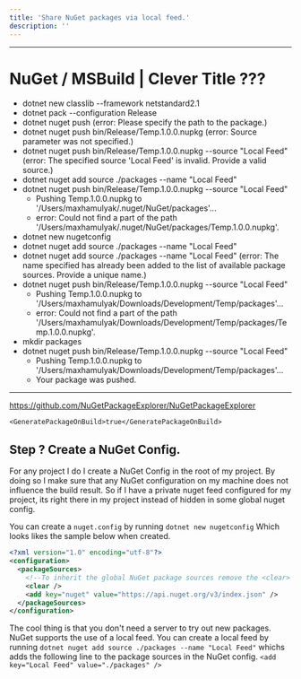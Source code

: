 ```yaml
---
title: 'Share NuGet packages via local feed.'
description: ''
---
```


-------

# NuGet / MSBuild | Clever Title ???

- dotnet new classlib --framework netstandard2.1
- dotnet pack --configuration Release
- dotnet nuget push (error: Please specify the path to the package.)
- dotnet nuget push bin/Release/Temp.1.0.0.nupkg  (error: Source parameter was not specified.)
- dotnet nuget push bin/Release/Temp.1.0.0.nupkg --source "Local Feed" (error: The specified source 'Local Feed' is invalid. Provide a valid source.)
- dotnet nuget add source ./packages --name "Local Feed"
- dotnet nuget push bin/Release/Temp.1.0.0.nupkg --source "Local Feed"
    - Pushing Temp.1.0.0.nupkg to '/Users/maxhamulyak/.nuget/NuGet/packages'...
    - error: Could not find a part of the path '/Users/maxhamulyak/.nuget/NuGet/packages/Temp.1.0.0.nupkg'.
- dotnet new nugetconfig
- dotnet nuget add source ./packages --name "Local Feed"
- dotnet nuget add source ./packages --name "Local Feed" (error: The name specified has already been added to the list of available package sources. Provide a unique name.)
- dotnet nuget push bin/Release/Temp.1.0.0.nupkg --source "Local Feed"
    - Pushing Temp.1.0.0.nupkg to '/Users/maxhamulyak/Downloads/Development/Temp/packages'...
    - error: Could not find a part of the path '/Users/maxhamulyak/Downloads/Development/Temp/packages/Temp.1.0.0.nupkg'.
- mkdir packages
- dotnet nuget push bin/Release/Temp.1.0.0.nupkg --source "Local Feed"
    - Pushing Temp.1.0.0.nupkg to '/Users/maxhamulyak/Downloads/Development/Temp/packages'...
    - Your package was pushed.

-------

https://github.com/NuGetPackageExplorer/NuGetPackageExplorer 


`<GeneratePackageOnBuild>true</GeneratePackageOnBuild>`

## Step ? Create a NuGet Config.

For any project I do I create a NuGet Config in the root of my project. By doing so I make sure that any NuGet configuration on my machine does not influence the build result. So if I have a private nuget feed configured for my project, its right there in my project instead of hidden in some global nuget config.

You can create a `nuget.config` by running `dotnet new nugetconfig` Which looks likes the sample below when created.

```xml
<?xml version="1.0" encoding="utf-8"?>
<configuration>
  <packageSources>
    <!--To inherit the global NuGet package sources remove the <clear> line below -->
    <clear />
    <add key="nuget" value="https://api.nuget.org/v3/index.json" />
  </packageSources>
</configuration>
```

The cool thing is that you don't need a server to try out new packages. NuGet supports the use of a local feed. You can create a local feed by running `dotnet nuget add source ./packages --name "Local Feed"` whichs adds the following line to the package sources in the NuGet config. `<add key="Local Feed" value="./packages" />`